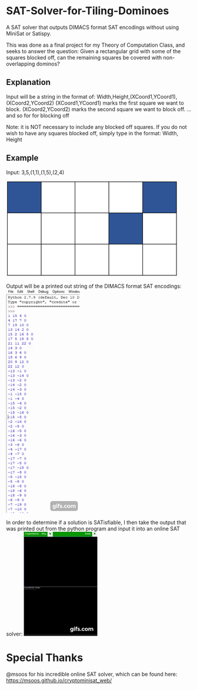 # SAT-Solver-for-Tiling-Dominoes
A SAT solver that outputs DIMACS format SAT encodings without using MiniSat or Satispy.

This was done as a final project for my Theory of Computation Class, and seeks to answer the question: Given a rectangular grid with some of the squares blocked off, can the remaining squares be covered with non-overlapping dominos? 

## Explanation
Input will be a string in the format of: Width,Height,(XCoord1,YCoord1),(XCoord2,YCoord2)
(XCoord1,YCoord1) marks the first square we want to block.
(XCoord2,YCoord2) marks the second square we want to block off.
... and so for for blocking off

Note: it is NOT necessary to include any blocked off squares. If you do not wish to have any squares blocked off, simply type in the format: Width, Height

## Example
Input: 3,5,(1,1),(1,5),(2,4)

![Example Grid](Images/blank-grid.png)


Output will be a printed out string of the DIMACS format SAT encodings:
![Python Program Output Sample](https://github.com/gabriellasanford/SAT-Solver-for-Tiling-Dominoes/blob/master/Images/gif.gif)

In order to determine if a solution is SATisfiable, I then take the output that was printed out from the python program and input it into an online SAT solver:
![DIMACS SAT SOLVER](https://github.com/gabriellasanford/SAT-Solver-for-Tiling-Dominoes/blob/master/Images/satsolver.gif)


# Special Thanks
@msoos for his incredible online SAT solver, which can be found here: https://msoos.github.io/cryptominisat_web/
